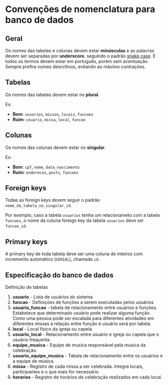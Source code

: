 # Convenções de nomenclatura para banco de dados

## Geral

Os nomes das tabelas e colunas devem estar **minúsculas** e as palavras devem ser separadas por **underscore**, seguindo o padrão [snake case](https://en.wikipedia.org/wiki/Snake_case). E todos os termos devem estar em português, porém sem acentuação.
Sempre prefira nomes descritivos, evitando ao máximo contrações.

## Tabelas

Os nomes das tabelas devem estar no **plural**.

Ex:

- **Bom**: `usuarios`, `missas`, `locais`, `funcoes`
- **Ruim**: `usuario`, `missa`, `local`, `funcao`

## Colunas

Os nomes das colunas devem estar no **singular**.

Ex:

- **Bom**: `cpf`, `nome`, `data_nascimento`
- **Ruim**: `enderecos`, `posts`, `funcoes`

## Foreign keys

Todas as foreign keys devem seguir o padrão `nome_da_tabela_no_singular_id`.

Por exemplo, caso a tabela `usuarios` tenha um relacionameto com a tabela `funcoes`, o nome da coluna foreign key da tabela `usuarios` deve ser `funcao_id`.

## Primary keys

A primary key de toda tabela deve ser uma coluna de inteiros com incremento automático (`SERIAL`), chamada `id`.

<!-- ## Timestamps

Toda tabela deve definir duas colunas para colocar os timestamps: `created_at` e `updated_at`. A coluna `created_at` recebe automaticamente o timestamp do momento que o registro for criado. A coluna `updated_at` recebe automaticamente o timestamp do momento que o registro for alterado. -->

## Especificação do banco de dados

Definição de tabelas

1. **usuario** - Lista de usuários do sistema
1. **funcao** - Definições de funções a serem executadas pelos usuários
1. **usuario_funcao** - tabela de relacionamento entre usuários e funções. Estabelece que determinado usuário pode realizar alguma função. Como uma pessoa pode ser escalada para diferentes atividades em diferentes missas a relação entre função e usuário será por tabela.
1. **local** - Local físico da igreja ou capela
1. **usuario_local** - Relacionamento entre usuário e igreja ou capela que o usuário frequenta.
1. **equipe_musica** - Equipe de musica responsável pela musica da celebração.
1. **usuario_equipe_musica** - Tabela de relacionamento entre os usuários e a equipe de música.
1. **missa** - Registro de cada missa a ser celebrada. Integra locais, participantes e o que mais for necessário
1. **horarios** - Registro de horários de celebração realizados em cada local.
